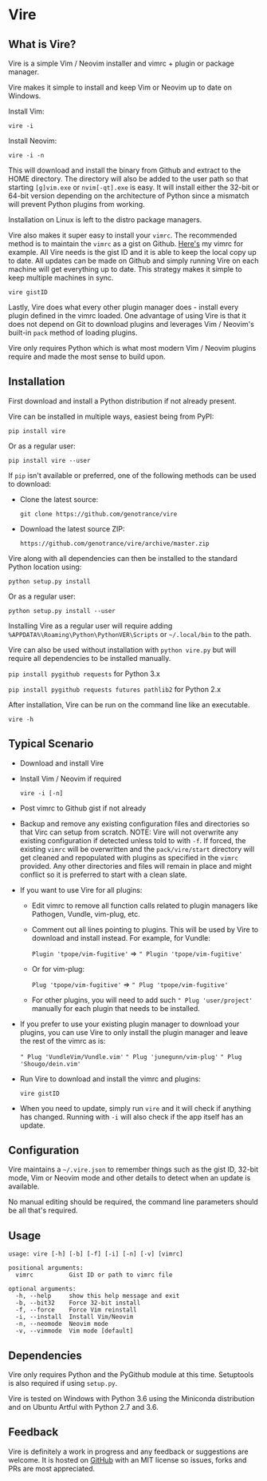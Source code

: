 # Vire

## What is Vire?
Vire is a simple Vim / Neovim installer and vimrc + plugin or package manager.

Vire makes it simple to install and keep Vim or Neovim up to date on Windows.

Install Vim:

  `vire -i`

Install Neovim:

  `vire -i -n`

This will download and install the binary from Github and extract to the HOME
directory. The directory will also be added to the user path so that starting
`[g]vim.exe` or `nvim[-qt].exe` is easy. It will install either the 32-bit or
64-bit version depending on the architecture of Python since a mismatch will
prevent Python plugins from working.

Installation on Linux is left to the distro package managers.

Vire also makes it super easy to install your `vimrc`. The recommended method is
to maintain the `vimrc` as a gist on Github. [Here's](https://gist.github.com/genotrance/57d327501443f440f522e2c886dadc1b) my vimrc for example.
All Vire needs is the gist ID and it is able to keep the local copy up to date.
All updates can be made on Github and simply running Vire on each machine will
get everything up to date. This strategy makes it simple to keep multiple
machines in sync.

  `vire gistID`

Lastly, Vire does what every other plugin manager does - install every plugin
defined in the vimrc loaded. One advantage of using Vire is that it does not
depend on Git to download plugins and leverages Vim / Neovim's built-in `pack`
method of loading plugins.

Vire only requires Python which is what most modern Vim / Neovim plugins require
and made the most sense to build upon.

## Installation

First download and install a Python distribution if not already present.

Vire can be installed in multiple ways, easiest being from PyPI:

  `pip install vire`

Or as a regular user:

  `pip install vire --user`

If `pip` isn't available or preferred, one of the following methods can be used
to download:

- Clone the latest source:

  `git clone https://github.com/genotrance/vire`

- Download the latest source ZIP:

  `https://github.com/genotrance/vire/archive/master.zip`

Vire along with all dependencies can then be installed to the standard Python
location using:

  `python setup.py install`

Or as a regular user:

  `python setup.py install --user`

Installing Vire as a regular user will require adding `%APPDATA%\Roaming\Python\PythonVER\Scripts`
or `~/.local/bin` to the path.

Vire can also be used without installation with `python vire.py` but will require
all dependencies to be installed manually.

  `pip install pygithub requests` for Python 3.x

  `pip install pygithub requests futures pathlib2` for Python 2.x

After installation, Vire can be run on the command line like an executable.

  `vire -h`

## Typical Scenario

- Download and install Vire

- Install Vim / Neovim if required

  `vire -i [-n]`

- Post vimrc to Github gist if not already

- Backup and remove any existing configuration files and directories so that
  Virc can setup from scratch. NOTE: Vire will not overwrite any existing
  configuration if detected unless told to with `-f`. If forced, the existing
  `vimrc` will be overwritten and the `pack/vire/start` directory will get
  cleaned and repopulated with plugins as specified in the `vimrc` provided. Any
  other directories and files will remain in place and might conflict so it is
  preferred to start with a clean slate.

- If you want to use Vire for all plugins:
  - Edit vimrc to remove all function calls related to plugin managers like Pathogen,
    Vundle, vim-plug, etc.
  - Comment out all lines pointing to plugins. This will be used by Vire to download
    and install instead. For example, for Vundle:

    `Plugin 'tpope/vim-fugitive'` => `" Plugin 'tpope/vim-fugitive'`

  - Or for vim-plug:

    `Plug 'tpope/vim-fugitive'` => `" Plug 'tpope/vim-fugitive'`

  - For other plugins, you  will need to add such `" Plug 'user/project'` manually
    for each plugin that needs to be installed.

- If you prefer to use your existing plugin manager to download your plugins,
  you can use Vire to only install the plugin manager and leave the rest of the
  vimrc as is:

  `" Plug 'VundleVim/Vundle.vim'`
  `" Plug 'junegunn/vim-plug'`
  `" Plug 'Shougo/dein.vim'`

- Run Vire to download and install the vimrc and plugins:

  `vire gistID`

- When you need to update, simply run `vire` and it will check if anything has
  changed. Running with `-i` will also check if the app itself has an update.

## Configuration

Vire maintains a `~/.vire.json` to remember things such as the gist ID, 32-bit
mode, Vim or Neovim mode and other details to detect when an update is available.

No manual editing should be required, the command line parameters should be all
that's required.

## Usage

```
usage: vire [-h] [-b] [-f] [-i] [-n] [-v] [vimrc]

positional arguments:
  vimrc          Gist ID or path to vimrc file

optional arguments:
  -h, --help     show this help message and exit
  -b, --bit32    Force 32-bit install
  -f, --force    Force Vim reinstall
  -i, --install  Install Vim/Neovim
  -n, --neomode  Neovim mode
  -v, --vimmode  Vim mode [default]
```

## Dependencies

Vire only requires Python and the PyGithub module at this time. Setuptools is
also required if using `setup.py`.

Vire is tested on Windows with Python 3.6 using the Miniconda distribution and
on Ubuntu Artful with Python 2.7 and 3.6.

## Feedback

Vire is definitely a work in progress and any feedback or suggestions are welcome.
It is hosted on [GitHub](https://github.com/genotrance/vire) with an MIT license
so issues, forks and PRs are most appreciated.

